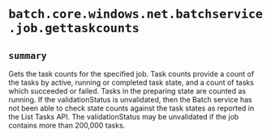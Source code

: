# `batch.core.windows.net.batchservice.job.gettaskcounts`

## `summary`
Gets the task counts for the specified job. Task counts provide a count of the tasks by active, running or completed task state, and a count of tasks which succeeded or failed. Tasks in the preparing state are counted as running. If the validationStatus is unvalidated, then the Batch service has not been able to check state counts against the task states as reported in the List Tasks API. The validationStatus may be unvalidated if the job contains more than 200,000 tasks.


